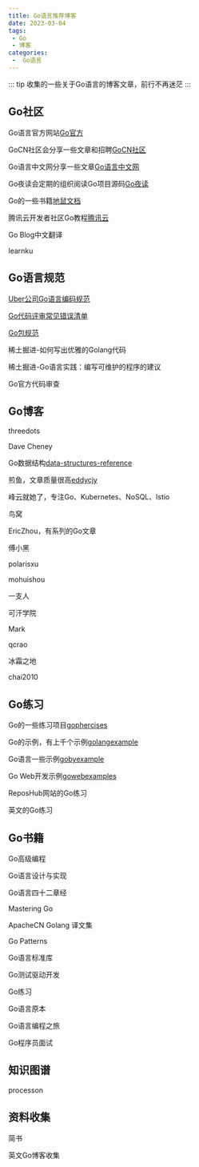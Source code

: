 ```yaml
---
title: Go语言推荐博客
date: 2023-03-04
tags:
 - Go
 - 博客
categories:
 -  Go语言
---
```


::: tip
收集的一些关于Go语言的博客文章，前行不再迷茫
:::

<!-- more -->

## Go社区

Go语言官方网站[Go官方](https://golang.google.cn/)

GoCN社区会分享一些文章和招聘[GoCN社区](https://gocn.vip/)

Go语言中文网分享一些文章[Go语言中文网](https://studygolang.com/)

Go夜读会定期的组织阅读Go项目源码[Go夜读](https://talkgo.org/)

Go的一些书籍[地鼠文档](https://topgoer.cn/)

腾讯云开发者社区Go教程[腾讯云](https://cloud.tencent.com/developer/doc/1101)

Go Blog中文翻译[](https://learnku.com/docs/go-blog)

learnku[](https://learnku.com/)

## Go语言规范

[Uber公司Go语言编码规范](https://github.com/xxjwxc/uber_go_guide_cn)

[Go代码评审常见错误清单](https://github.com/golang/go/wiki/CodeReviewComments)

[Go包规范](https://rakyll.org/style-packages/)

稀土掘进-如何写出优雅的Golang代码[](https://juejin.cn/post/6844903976509390856)

稀土掘进-Go语言实践：编写可维护的程序的建议[](https://juejin.cn/post/6844904035611328520)

Go官方代码审查[](https://github.com/golang/go/wiki/CodeReviewComments)

## Go博客

threedots[](https://threedots.tech/)

Dave Cheney[](https://dave.cheney.net/)

Go数据结构[data-structures-reference](https://www.interviewcake.com/data-structures-reference)

煎鱼，文章质量很高[eddycjy](https://eddycjy.com/)

峰云就她了，专注Go、Kubernetes、NoSQL、Istio[](https://xiaorui.cc/)

鸟窝[](https://colobu.com/)

EricZhou，有系列的Go文章[](https://mojotv.cn/)

傅小黑[](https://fuxiaohei.me/)

polarisxu[](https://polarisxu.studygolang.com/)

mohuishou[](https://lailin.xyz/)

一支人[](https://yizhi.ren/)

可汗学院[](https://blog.khanacademy.org/engineering/)

Mark[](https://www.integralist.co.uk/)

qcrao[](https://qcrao.com/)

冰霜之地[](https://halfrost.com/)

chai2010[](https://chai2010.cn/)

## Go练习

Go的一些练习项目[gophercises](https://gophercises.com/)

Go的示例，有上千个示例[golangexample](https://golangexample.com/)

Go语言一些示例[gobyexample](https://gobyexample.com/)

Go Web开发示例[gowebexamples](https://gowebexamples.com/)

ReposHub网站的Go练习[](https://reposhub.com/go)

英文的Go练习[](https://www.golangprograms.com/)

## Go书籍

Go高级编程[](https://books.studygolang.com/advanced-go-programming-book/)

Go语言设计与实现[](https://draveness.me/golang/)

Go语言四十二章经[](https://github.com/ffhelicopter/Go42)

Mastering Go[](https://wskdsgcf.gitbook.io/mastering-go-zh-cn/)

ApacheCN Golang 译文集[](https://go.apachecn.org/#/)

Go Patterns[](https://hxangel.gitbooks.io/go-patterns/content/)

Go语言标准库[](https://books.studygolang.com/The-Golang-Standard-Library-by-Example/)

Go测试驱动开发[](https://studygolang.gitbook.io/learn-go-with-tests/)

Go练习[](https://www.practical-go-lessons.com/)

Go语言原本[](https://golang.design/under-the-hood/)

Go语言编程之旅[](https://golang2.eddycjy.com/)

Go程序员面试[](https://golang.design/go-questions/)

## 知识图谱

processon[](https://www.processon.com/view/link/5a9ba4c8e4b0a9d22eb3bdf0#map)

## 资料收集

简书[](https://www.jianshu.com/p/9895e6434819)

英文Go博客收集[](https://draft.dev/learn/golang-blogs)